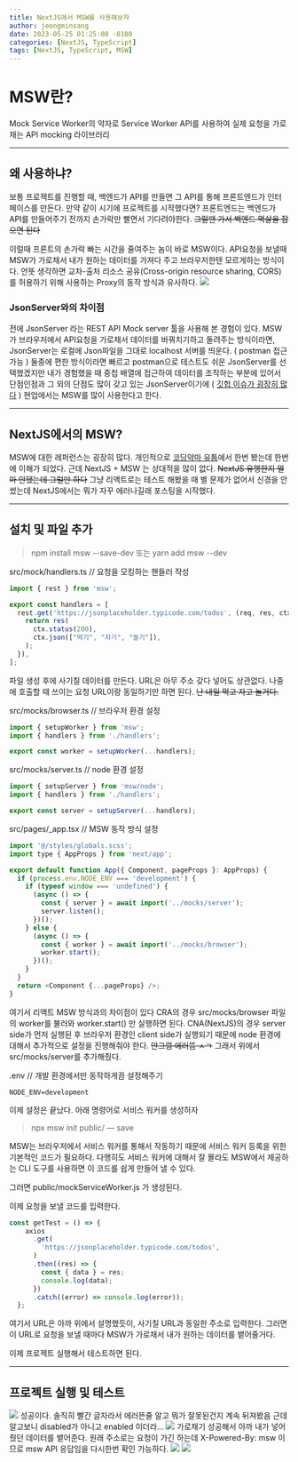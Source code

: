 ```yaml
---
title: NextJS에서 MSW를 사용해보자
author: jeongminsang
date: 2023-05-25 01:25:00 -0100
categories: [NextJS, TypeScript]
tags: [NextJS, TypeScript, MSW]
---
```


# MSW란?
Mock Service Worker의 약자로 Service Worker API를 사용하여 실제 요청을 가로채는 API mocking 라이브러리

---
## 왜 사용하냐?
보통 프로젝트를 진행할 때, 백엔드가 API를 만들면 그 API를 통해 프론트엔드가 인터페이스를 만든다. 만약 같이 시기에 프로젝트를 시작했다면? 프론트엔드는 백엔드가 API를 만들어주기 전까지 손가락만 빨면서 기다려야한다.
~~그럴땐 가서 백엔드 멱살을 잡으면 된다~~

이럴때 프론트의 손가락 빠는 시간을 줄여주는 놈이 바로 MSW이다.
API요청을 보낼때 MSW가 가로채서 내가 원하는 데이터를 가져다 주고 브라우저한텐 모르게하는 방식이다.
언뜻 생각하면 교차-출처 리소스 공유(Cross-origin resource sharing, CORS)를 허용하기 위해 사용하는 Proxy의 동작 방식과 유사하다.
![](https://velog.velcdn.com/images/minsang9735/post/8da16515-8710-4aba-821c-ed85f37dd1fd/image.png)


### JsonServer와의 차이점
전에 JsonServer 라는 REST API Mock server 툴을 사용해 본 경험이 있다.
MSW가 브라우저에서 API요청을 가로채서 데이터를 바꿔치기하고 돌려주는 방식이라면, JsonServer는 로컬에 Json파일을 그대로 localhost 서버를 띄운다. ( postman 접근 가능 )
둘중에 편한 방식이라면 빠르고 postman으로 테스트도 쉬운 JsonServer를 선택했겠지만
내가 경험했을 때 중첩 배열에 접근하여 데이터를 조작하는 부분에 있어서 단점인점과 그 외의 단점도 많이 갖고 있는 JsonServer이기에 ( [깃헙 이슈가 굉장히 많다](https://github.com/typicode/json-server/issues) ) 현업에서는 MSW를 많이 사용한다고 한다.

---
## NextJS에서의 MSW?
MSW에 대한 레퍼런스는 굉장히 많다. 개인적으로 [코딩악마 유툽](https://youtu.be/iQGRPXs_1Qc)에서 한번 봤는데 한번에 이해가 되었다.
근데 NextJS + MSW 는 상대적을 많이 없다.
~~NextJS 유행한지 얼마 안됐는데 그럴만 하다~~
그냥 리액트로는 테스트 해봤을 때 별 문제가 없어서 신경을 안썼는데 NextJS에서는 뭐가 자꾸 에러나길래 포스팅을 시작했다.

---
## 설치 및 파일 추가

> npm install msw --save-dev
또는
yarn add msw --dev

src/mock/handlers.ts // 요청을 모킹하는 핸들러 작성
```javascript
import { rest } from 'msw';

export const handlers = [
  rest.get('https://jsonplaceholder.typicode.com/todos', (req, res, ctx) => {
    return res(
      ctx.status(200),
      ctx.json(["먹기", "자기", "놀기"]),
    );
  }),
];

```
파일 생성 후에 사기칠 데이터를 만든다. URL은 아무 주소 갖다 넣어도 상관없다. 나중에 호출할 때 쓰이는 요청 URL이랑 동일하기만 하면 된다.
~~난 내일 먹고 자고 놀거다.~~

src/mocks/browser.ts // 브라우저 환경 설정
```javascript
import { setupWorker } from 'msw';
import { handlers } from './handlers';

export const worker = setupWorker(...handlers);
```

src/mocks/server.ts // node 환경 설정
```javascript
import { setupServer } from 'msw/node';
import { handlers } from './handlers';

export const server = setupServer(...handlers);

```

src/pages/_app.tsx // MSW 동작 방식 설정

```javascript
import '@/styles/globals.scss';
import type { AppProps } from 'next/app';

export default function App({ Component, pageProps }: AppProps) {
  if (process.env.NODE_ENV === 'development') {
    if (typeof window === 'undefined') {
      (async () => {
        const { server } = await import('../mocks/server');
        server.listen();
      })();
    } else {
      (async () => {
        const { worker } = await import('../mocks/browser');
        worker.start();
      })();
    }
  }
  return <Component {...pageProps} />;
}
```
여기서 리액트 MSW 방식과의 차이점이 있다
CRA의 경우 src/mocks/browser 파일의 worker를 불러와 worker.start() 만 실행하면 된다.
CNA(NextJS)의 경우 server side가 먼저 실행된 후 브라우저 환경인 client side가 실행되기 때문에 node 환경에 대해서 추가적으로 설정을 진행해줘야 한다. ~~안그럼 에러뜸 ㅅㄱ~~
그래서 위에서 src/mocks/server를 추가해줬다.

.env // 개발 환경에서만 동작하게끔 설정해주기
```
NODE_ENV=development
```
이제 설정은 끝났다.
아래 명령어로 서비스 워커를 생성하자
> npx msw init public/ — save

MSW는 브라우저에서 서비스 워커를 통해서 작동하기 때문에 서비스 워커 등록을 위한 기본적인 코드가 필요하다. 다행히도 서비스 워커에 대해서 잘 몰라도 MSW에서 제공하는 CLI 도구를 사용하면 이 코드를 쉽게 만들어 낼 수 있다.

그러면
public/mockServiceWorker.js 가 생성된다.

이제 요청을 보낼 코드를 입력한다.
```javascript
const getTest = () => {
    axios
      .get(
        'https://jsonplaceholder.typicode.com/todos',
      )
      .then((res) => {
        const { data } = res;
        console.log(data);
      })
      .catch((error) => console.log(error));
  };
```
여기서 URL은 아까 위에서 설명했듯이, 사기칠 URL과 동일한 주소로 입력한다.
그러면 이 URL로 요청을 보낼 때마다 MSW가 가로채서 내가 원하는 데이터를 뱉어줄거다.

이제 프로젝트 실행해서 테스트하면 된다.

---
## 프로젝트 실행 및 테스트

![](https://velog.velcdn.com/images/minsang9735/post/8331c217-6a8e-4ab9-a782-17389e9cb6e0/image.png)
성공이다.
솔직히 빨간 글자라서 에러뜬줄 알고 뭐가 잘못된건지 계속 뒤져봤음 
근데 알고보니 disabled가 아니고 enabled 이더라...
![](https://velog.velcdn.com/images/minsang9735/post/6afcc74c-ab00-4a19-85b9-9c652e4f3997/image.png)
가로채기 성공해서 아까 내가 넣어줬던 데이터를 뱉어준다. 
원래 주소로는 요청이 가긴 하는데 X-Powered-By: msw 이므로 msw API 응답임을 다시한번 확인 가능하다.
![](https://velog.velcdn.com/images/minsang9735/post/73137940-85bd-4680-8c4b-a098efc876aa/image.png)
![](https://velog.velcdn.com/images/minsang9735/post/8d77a8c1-02e6-4407-af07-f88d513d67bf/image.png)

